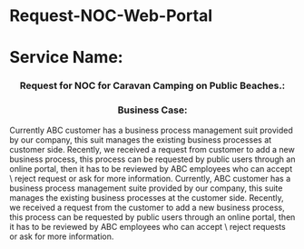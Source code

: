 # Request-NOC-Web-Portal
<h1>Service Name:  </h1>
<h3><center>Request for NOC for Caravan Camping on Public Beaches.: </center></h3>
<h3><center>Business Case:</center></h3>
Currently ABC customer has a business process management suit provided by our company, this suit manages the existing business processes at customer side. 
Recently, we received a request from customer to add a new business process, this process can be requested by public users through an online portal, then it has to be reviewed by ABC employees who can accept \ reject request or ask for more information.
Currently, ABC customer has a business process management suite provided by our company, this suite manages the existing business processes at the customer side. Recently, we received a request from the customer to add a new business process, this process can be requested by public users through an online portal, then it has to be reviewed by ABC employees who can accept \ reject requests or ask for more information.




